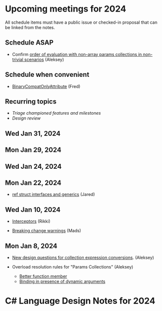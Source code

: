 # Upcoming meetings for 2024

All schedule items must have a public issue or checked-in proposal that can be linked from the notes.

## Schedule ASAP

- Confirm [order of evaluation with non-array params collections in non-trivial scenarios](https://github.com/dotnet/csharplang/blob/main/proposals/params-collections.md#order-of-evaluation-with-non-array-collections-in-non-trivial-scenarios) (Aleksey)

## Schedule when convenient

- [BinaryCompatOnlyAttribute](https://github.com/dotnet/csharplang/pull/7707) (Fred)

## Recurring topics

- *Triage championed features and milestones*
- *Design review*

## Wed Jan 31, 2024

## Mon Jan 29, 2024

## Wed Jan 24, 2024

## Mon Jan 22, 2024

- [ref struct interfaces and generics](https://github.com/dotnet/csharplang/blob/main/proposals/ref-struct-interfaces.md) (Jared)

## Wed Jan 10, 2024

- [Interceptors](https://github.com/dotnet/csharplang/issues/7009) (Rikki)

- [Breaking change warnings](https://github.com/dotnet/csharplang/issues/7189) (Mads)

## Mon Jan 8, 2024

- [New design questions for collection expression conversions](https://github.com/dotnet/csharplang/blob/main/proposals/csharp-12.0/collection-expressions.md#unresolved-questions). (Aleksey)

- Overload resolution rules for "Params Collections" (Aleksey)
  - [Better function member](https://github.com/dotnet/csharplang/blob/main/proposals/params-collections.md#better-function-member)
  - [Binding in presence of dynamic arguments](https://github.com/dotnet/csharplang/blob/main/proposals/params-collections.md#dynamic-vs-static-binding)

# C# Language Design Notes for 2024


